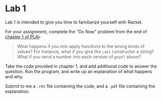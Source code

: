 # Lab 1

Lab 1 is intended to give you time to familiarize yourself with Racket.

For your assignment, complete the "Do Now" problem from the end of [chapter 1 of PLAI][c1]:

> What happens if you mis-apply functions to the wrong kinds of values? For instance,
> what if you give the `caml` constructor a string? What if you send a number into each
> version of `good?` above?

Take the code provided in chapter 1, and add additional code to answer the question.
Run the program, and write up an explanation of what happens and why.

Submit to me a `.rkt` file containing the code, and a `.pdf` file containing the
explanation.

[c1]: http://cs.brown.edu/courses/cs173/2012/book/Introduction.html#%28part._.The_.Language_of_.This_.Book%29
